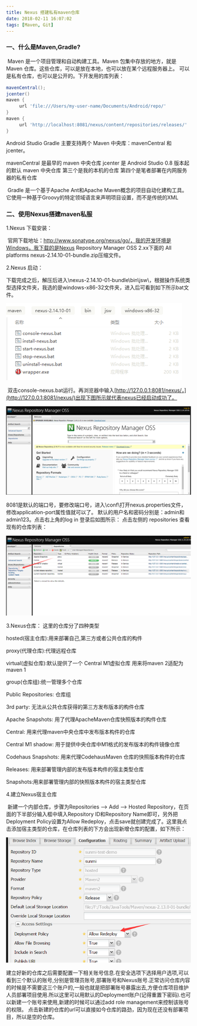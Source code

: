 ```yaml
---
title: Nexus 搭建私有maven仓库
date: 2018-02-11 16:07:02
tags: [Maven, Git]
---
```


### 一、什么是Maven,Gradle?

​	Maven 是一个项目管理和自动构建工具。Maven 包集中存放的地方，就是 Maven 仓库。这些仓库，可以是放在本地，也可以放在某个远程服务器上。 可以是私有仓库，也可以是公开的。下开发用的库列表：

```groovy
mavenCentral();
jcenter()
maven {
     url 'file:///Users/my-user-name/Documents/Android/repo/'
}
maven {
     url 'http://localhost:8081/nexus/content/repositories/releases/'
}
```

Android Studio Gradle 主要支持两个 Maven 中央库：mavenCentral 和 jcenter。

mavenCentral 是最早的 maven 中央仓库
jcenter 是 Android Studio 0.8 版本起的默认 maven 中央仓库
第三个是我的本机的仓库
第四个是笔者部署在内网服务器的私有仓库

​	Gradle 是一个基于Apache Ant和Apache Maven概念的项目自动化建构工具。它使用一种基于Groovy的特定领域语言来声明项目设置，而不是传统的XML

### 二、使用Nexus搭建maven私服

1.Nexus 下载安装：

​	官网下载地址：http://www.sonatype.org/nexus/go/，我的开发环境是Windows，我下载的是Nexus Repository Manager OSS 2.xx下面的 All platforms nexus-2.14.10-01-bundle.zip压缩文件。

2.Nexus 启动：

​	下载完成之后，解压后进入\nexus-2.14.10-01-bundle\bin\jsw\，根据操作系统类型选择文件夹，我选的是windows-x86-32文件夹，进入后可看到如下所示bat文件。 

![start_select](Nexus-搭建私有maven仓库/start_select.png)

​	双击console-nexus.bat运行。再浏览器中输入[http://127.0.0.1:8081/nexus/，](http://127.0.0.1:8081/nexus/)出现下图所示就代表nexus已经启动成功了。

![nexus_home](Nexus-搭建私有maven仓库/nexus_home.png)

​	8081是默认的端口号，要修改端口号，进入\conf\打开nexus.properties文件，修改application-port属性值就可以了。 
默认的用户名和密码分别是：admin和admin123。点击右上角的log in 登录后如图所示： 
点击左侧的 repositories 查看现有的仓库列表： 

![maven_type](Nexus-搭建私有maven仓库/maven_type.png)

3.Nexus仓库：
这里的仓库分了四种类型

hosted(宿主仓库):用来部署自己,第三方或者公共仓库的构件

proxy(代理仓库):代理远程仓库

virtual(虚拟仓库):默认提供了一个 Central M1虚拟仓库 用来将maven 2适配为maven 1

group(仓库组):统一管理多个仓库



Public Repositories: 仓库组

3rd party: 无法从公共仓库获得的第三方发布版本的构件仓库

Apache Snapshots: 用了代理ApacheMaven仓库快照版本的构件仓库

Central: 用来代理maven中央仓库中发布版本构件的仓库

Central M1 shadow: 用于提供中央仓库中M1格式的发布版本的构件镜像仓库

Codehaus Snapshots: 用来代理CodehausMaven 仓库的快照版本构件的仓库

Releases: 用来部署管理内部的发布版本构件的宿主类型仓库

Snapshots:用来部署管理内部的快照版本构件的宿主类型仓库

4.建立Nexus宿主仓库

​	新建一个内部仓库，步骤为Repositories –> Add –> Hosted Repository，在页面的下半部分输入框中填入Repository ID和Repository Name即可，另外把Deployment Policy设置为Allow Redeploy，点击save就创建完成了。这里我点击添加宿主类型的仓库，在仓库列表的下方会出现新增仓库的配置，如下所示： 

![1001](Nexus-搭建私有maven仓库/1001.png)

​	建立好新的仓库之后需要配置一下相关账号信息.在安全选项下选择用户选项,可以看到三个默认的账号,分别是管理员账号,部署账号和Nexus账号.正常访问仓库内容的时候是不需要这三个账户的,一般也就是把部署账号暴露出去,方便仓库项目维护人员部署项目使用.所以这里可以用默认的Deployment账户(记得重置下密码).也可以新建一个账号来使用,新建的时候可以通过add role management来控制该账号的权限。 
​	点击新建的仓库的url可以直接如今仓库的路劲，因为现在还没有部署项目，所以是空的仓库。